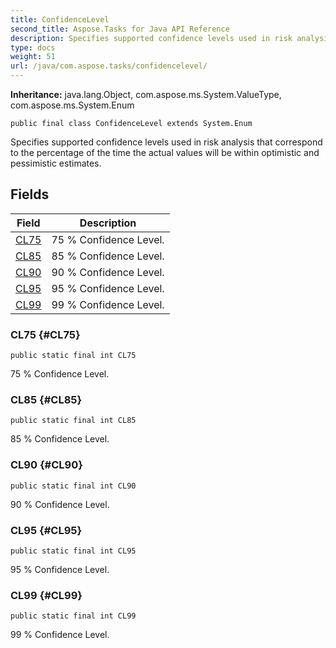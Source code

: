 ```yaml
---
title: ConfidenceLevel
second_title: Aspose.Tasks for Java API Reference
description: Specifies supported confidence levels used in risk analysis that correspond to the percentage of the time the actual values will be within optimistic and pessimistic estimates.
type: docs
weight: 51
url: /java/com.aspose.tasks/confidencelevel/
---
```


**Inheritance:**
java.lang.Object, com.aspose.ms.System.ValueType, com.aspose.ms.System.Enum
```
public final class ConfidenceLevel extends System.Enum
```

Specifies supported confidence levels used in risk analysis that correspond to the percentage of the time the actual values will be within optimistic and pessimistic estimates.
## Fields

| Field | Description |
| --- | --- |
| [CL75](#CL75) | 75 % Confidence Level. |
| [CL85](#CL85) | 85 % Confidence Level. |
| [CL90](#CL90) | 90 % Confidence Level. |
| [CL95](#CL95) | 95 % Confidence Level. |
| [CL99](#CL99) | 99 % Confidence Level. |
### CL75 {#CL75}
```
public static final int CL75
```


75 % Confidence Level.

### CL85 {#CL85}
```
public static final int CL85
```


85 % Confidence Level.

### CL90 {#CL90}
```
public static final int CL90
```


90 % Confidence Level.

### CL95 {#CL95}
```
public static final int CL95
```


95 % Confidence Level.

### CL99 {#CL99}
```
public static final int CL99
```


99 % Confidence Level.

